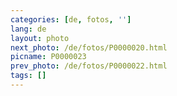 ```yaml
---
categories: [de, fotos, '']
lang: de
layout: photo
next_photo: /de/fotos/P0000020.html
picname: P0000023
prev_photo: /de/fotos/P0000022.html
tags: []
---
```


